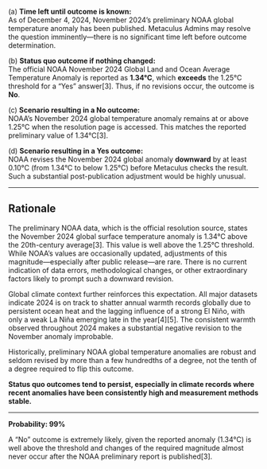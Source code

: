 (a) **Time left until outcome is known:**  
As of December 4, 2024, November 2024’s preliminary NOAA global temperature anomaly has been published. Metaculus Admins may resolve the question imminently—there is no significant time left before outcome determination.

(b) **Status quo outcome if nothing changed:**  
The official NOAA November 2024 Global Land and Ocean Average Temperature Anomaly is reported as **1.34°C**, which **exceeds** the 1.25°C threshold for a “Yes” answer[3]. Thus, if no revisions occur, the outcome is **No**.

(c) **Scenario resulting in a No outcome:**  
NOAA’s November 2024 global temperature anomaly remains at or above 1.25°C when the resolution page is accessed. This matches the reported preliminary value of 1.34°C[3].

(d) **Scenario resulting in a Yes outcome:**  
NOAA revises the November 2024 global anomaly **downward** by at least 0.10°C (from 1.34°C to below 1.25°C) before Metaculus checks the result. Such a substantial post-publication adjustment would be highly unusual.

---

## Rationale

The preliminary NOAA data, which is the official resolution source, states the November 2024 global surface temperature anomaly is 1.34°C above the 20th-century average[3]. This value is well above the 1.25°C threshold. While NOAA’s values are occasionally updated, adjustments of this magnitude—especially after public release—are rare. There is no current indication of data errors, methodological changes, or other extraordinary factors likely to prompt such a downward revision.

Global climate context further reinforces this expectation. All major datasets indicate 2024 is on track to shatter annual warmth records globally due to persistent ocean heat and the lagging influence of a strong El Niño, with only a weak La Niña emerging late in the year[4][5]. The consistent warmth observed throughout 2024 makes a substantial negative revision to the November anomaly improbable.

Historically, preliminary NOAA global temperature anomalies are robust and seldom revised by more than a few hundredths of a degree, not the tenth of a degree required to flip this outcome.

**Status quo outcomes tend to persist, especially in climate records where recent anomalies have been consistently high and measurement methods stable.**

---

**Probability: 99%**

A “No” outcome is extremely likely, given the reported anomaly (1.34°C) is well above the threshold and changes of the required magnitude almost never occur after the NOAA preliminary report is published[3].